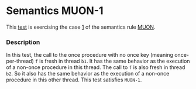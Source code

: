 # Semantics MUON-1

This [test](.) is exercising the case [1](../Readme.md) of the semantics rule [MUON](../../muon/Readme.md).

### Description

In this test, the call to the once procedure with no once key (meaning once-per-thread) `f` is fresh in thread `b1`. It has the same behavior as the execution of a non-once procedure in this thread. The call to `f` is also fresh in thread `b2`. So it also has the same behavior as the execution of a non-once procedure in this other thread. This test satisfies `MUON-1`.
